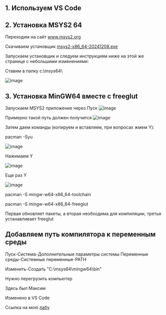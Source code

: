 ## 1. Используем VS Code
## 2. Установка MSYS2 64
Переходим на сайт <a href="https://www.msys2.org/" target="_blank">www.msys2.org</a>

Скачиваем установщик <a href="https://github.com/msys2/msys2-installer/releases/download/2024-12-08/msys2-x86_64-20241208.exe" target="_blank"> msys2-x86_64-20241208.exe</a>

Запускаем установщик и следуем инструкциям ниже на этой же странице с небольшими изменениями:

Cтавим в папку c:\msys64\

![image](https://github.com/user-attachments/assets/b4f326e3-213b-4d07-ab8b-55d9cc401882)

## 3. Установка MinGW64 вместе с freeglut</h2>
Запускаем MSYS2 приложение через Пуск
![image](https://github.com/user-attachments/assets/3e9ec6af-831e-40c4-b6aa-68eaf09693c9)

Примерно такой путь должен получится
![image](https://github.com/user-attachments/assets/46d81321-9c6f-474d-9e23-ba83590ab4be)

Затем даем команды (копируем и вставляем, при вопросах жмем Y):

pacman -Syu

![image](https://github.com/user-attachments/assets/cf5d68f8-9f7e-444e-ad5a-488d6da138be)

Нажимаем Y

![image](https://github.com/user-attachments/assets/e78a71fd-8374-4d89-94c9-acd2b7b4aa37)

Еще раз Y

![image](https://github.com/user-attachments/assets/7a5f29a4-c250-496c-8fc5-8e97129ba638)

pacman -S mingw-w64-x86_64-toolchain


pacman -S mingw-w64-x86_64-freeglut

Первая обновляет пакеты, а вторая необходима для компиляции, третья устанавливает freeglut

## Добавляем путь компилятора к переменным среды

Пуск-Система-Дополнительные параметры системы Переменные среды-Системные переменные-PATH

Изменить-Создать "C:\msys64\mingw64\bin\"

Нужно перегрузить компьютер

Здесь был Максим

Изменено в VS Code

Ссылка на мою <a href="https://github.com/lazy-santa/Embedded-System-Labs" target="_blank"> лабу</a>

